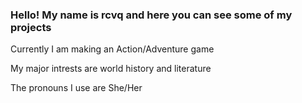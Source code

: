 ### Hello! My name is rcvq and here you can see some of my projects

Currently I am making an Action/Adventure game <br>

My major intrests are world history and literature <br>

The pronouns I use are She/Her <br>

<!--
**rcvq/rcvq** is a ✨ _special_ ✨ repository because its `README.md` (this file) appears on your GitHub profile.

Here are some ideas to get you started:

- 🔭 I’m currently working on ...
- 🌱 I’m currently learning ...
- 👯 I’m looking to collaborate on ...
- 🤔 I’m looking for help with ...
- 💬 Ask me about ...
- 📫 How to reach me: ...
- 😄 Pronouns: ...
- ⚡ Fun fact: ...
-->
